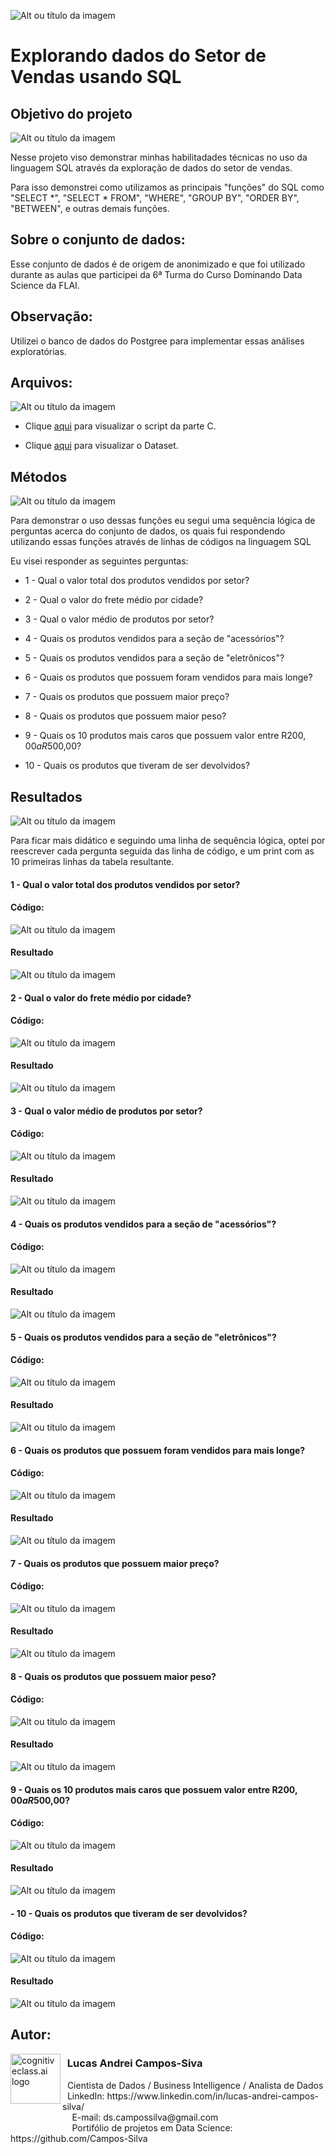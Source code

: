 ![Alt ou título da imagem](https://github.com/Campos-Silva/Projeto_01_Parte_C_Modelos_de_Machine_Learning_no_Python/blob/main/1_git_imagem.jpg)

# Explorando dados do Setor de Vendas usando SQL

## Objetivo do projeto

![Alt ou título da imagem](https://raw.githubusercontent.com/Campos-Silva/Projeto_1_Precificacao_de_Veiculos_Usados/main/alvo_b.png)

Nesse projeto viso demonstrar minhas habilitadades técnicas no uso da linguagem SQL através da exploração de dados do setor de vendas.

Para isso demonstrei como utilizamos as principais "funções" do SQL como "SELECT *", "SELECT * FROM", "WHERE", "GROUP BY", "ORDER BY",  "BETWEEN", e outras demais funções.

## Sobre o conjunto de dados:

Esse conjunto de dados é de origem de anonimizado e que foi utilizado durante as aulas que participei da 6ª Turma do Curso Dominando Data Science da FLAI.

## Observação:
Utilizei o banco de dados do Postgree para implementar essas análises exploratórias.

## Arquivos:

![Alt ou título da imagem](https://github.com/Campos-Silva/Projeto_01_Parte_A_Importacao-e-limpeza-de-dados-no-Python/blob/main/icones_v_1.png)

- Clique [aqui](https://github.com/Campos-Silva/Projeto_01_Parte_C_Modelos_de_Machine_Learning_no_Python/blob/main/Projeto_01_Parte_C.ipynb) para visualizar o script da parte C.

- Clique [aqui](https://github.com/Campos-Silva/Projeto_01_Parte_C_Modelos_de_Machine_Learning_no_Python/blob/main/carros_formatado_pos_analises_exploratorias.csv) para visualizar o Dataset.

## Métodos

![Alt ou título da imagem](https://raw.githubusercontent.com/Campos-Silva/Projeto_1_Precificacao_de_Veiculos_Usados/main/anotacao_b.png)

Para demonstrar o uso dessas funções eu segui uma sequência lógica de perguntas acerca do conjunto de dados, os quais fui respondendo utilizando essas funções através de linhas de códigos na linguagem SQL

Eu visei responder as seguintes perguntas:

- 1 - Qual o valor total dos produtos vendidos por setor?

- 2 - Qual o valor do frete médio por cidade?

- 3 - Qual o valor médio de produtos por setor?

- 4 - Quais os produtos vendidos para a seção de "acessórios"?

- 5 - Quais os produtos vendidos para a seção de "eletrônicos"?

- 6 - Quais os produtos que possuem foram vendidos para mais longe?

- 7 - Quais os produtos que possuem maior preço?

- 8 - Quais os produtos que possuem maior peso?

- 9 - Quais os 10 produtos mais caros que possuem valor entre R$200,00 a R$500,00?

- 10 - Quais os produtos que tiveram de ser devolvidos?

## Resultados

![Alt ou título da imagem](https://raw.githubusercontent.com/Campos-Silva/Projeto_1_Precificacao_de_Veiculos_Usados/main/resultados_b.jpg)

Para ficar mais didático e seguindo uma linha de sequência lógica, optei por reescrever cada pergunta seguida das linha de código, e um print com as 10 primeiras linhas da tabela resultante.

#### 1 - Qual o valor total dos produtos vendidos por setor?

#### Código: 
![Alt ou título da imagem](https://github.com/Campos-Silva/SQL_script_01_/blob/main/1_print_codigo.JPG)


#### Resultado
![Alt ou título da imagem](https://github.com/Campos-Silva/SQL_script_01_/blob/main/1_print_resultado.JPG)

#### 2 - Qual o valor do frete médio por cidade?

#### Código: 
![Alt ou título da imagem](https://github.com/Campos-Silva/SQL_script_01_/blob/main/2_print_codigo.JPG)


#### Resultado
![Alt ou título da imagem](https://github.com/Campos-Silva/SQL_script_01_/blob/main/2_print_resultado.JPG)

#### 3 - Qual o valor médio de produtos por setor?


#### Código: 
![Alt ou título da imagem](https://github.com/Campos-Silva/SQL_script_01_/blob/main/3_print_codigo.JPG)


#### Resultado
![Alt ou título da imagem](https://github.com/Campos-Silva/SQL_script_01_/blob/main/3_print_resultado.JPG)

#### 4 - Quais os produtos vendidos para a seção de "acessórios"?


#### Código: 
![Alt ou título da imagem](https://github.com/Campos-Silva/SQL_script_01_/blob/main/4_print_codigo.JPG)


#### Resultado
![Alt ou título da imagem](https://github.com/Campos-Silva/SQL_script_01_/blob/main/4_print_resultado.JPG)

#### 5 - Quais os produtos vendidos para a seção de "eletrônicos"?


#### Código: 
![Alt ou título da imagem](https://github.com/Campos-Silva/SQL_script_01_/blob/main/5_print_codigo.JPG)


#### Resultado
![Alt ou título da imagem](https://github.com/Campos-Silva/SQL_script_01_/blob/main/5_print_resultado.JPG)

#### 6 - Quais os produtos que possuem foram vendidos para mais longe?


#### Código: 
![Alt ou título da imagem](https://github.com/Campos-Silva/SQL_script_01_/blob/main/6_print_codigo.JPG)


#### Resultado
![Alt ou título da imagem](https://github.com/Campos-Silva/SQL_script_01_/blob/main/6_print_resultado.JPG)

#### 7 - Quais os produtos que possuem maior preço?


#### Código: 
![Alt ou título da imagem](https://github.com/Campos-Silva/SQL_script_01_/blob/main/7_print_codigo.JPG)


#### Resultado
![Alt ou título da imagem](https://github.com/Campos-Silva/SQL_script_01_/blob/main/7_print_resultado.JPG)


#### 8 - Quais os produtos que possuem maior peso?


#### Código: 
![Alt ou título da imagem](https://github.com/Campos-Silva/SQL_script_01_/blob/main/8_print_codigo.JPG)


#### Resultado
![Alt ou título da imagem](https://github.com/Campos-Silva/SQL_script_01_/blob/main/8_print_resultado.JPG)

#### 9 - Quais os 10 produtos mais caros que possuem valor entre R$200,00 a R$500,00?


#### Código: 
![Alt ou título da imagem](https://github.com/Campos-Silva/SQL_script_01_/blob/main/9_print_codigo.JPG)


#### Resultado
![Alt ou título da imagem](https://github.com/Campos-Silva/SQL_script_01_/blob/main/9_print_resultado.JPG)

#### - 10 - Quais os produtos que tiveram de ser devolvidos?


#### Código: 
![Alt ou título da imagem](https://github.com/Campos-Silva/SQL_script_01_/blob/main/10_print_codigo.JPG)


#### Resultado
![Alt ou título da imagem](https://github.com/Campos-Silva/SQL_script_01_/blob/main/10_print_resultado.JPG)

## Autor:

<img  src="https://raw.githubusercontent.com/Campos-Silva/Campos-Silva/main/perfil_lucas_andrei_campos_silva.png" width="80" alt="cognitiveclass.ai logo" align="left" /> 

### &nbsp;&nbsp;Lucas Andrei Campos-Siva

<p>
&nbsp;&nbsp;Cientista de Dados / Business Intelligence / Analista de Dados<br/>
&nbsp;&nbsp;LinkedIn: https://www.linkedin.com/in/lucas-andrei-campos-silva/<br/>
&nbsp;&nbsp;&nbsp;&nbsp;&nbsp;&nbsp;&nbsp;&nbsp;&nbsp;&nbsp;&nbsp;&nbsp;&nbsp;&nbsp;&nbsp;&nbsp;&nbsp;&nbsp;&nbsp;&nbsp;&nbsp;&nbsp;&nbsp;&nbsp;&nbsp;E-mail: ds.campossilva@gmail.com<br/>
&nbsp;&nbsp;&nbsp;&nbsp;&nbsp;&nbsp;&nbsp;&nbsp;&nbsp;&nbsp;&nbsp;&nbsp;&nbsp;&nbsp;&nbsp;&nbsp;&nbsp;&nbsp;&nbsp;&nbsp;&nbsp;&nbsp;&nbsp;&nbsp;&nbsp;Portifólio de projetos em Data Science: https://github.com/Campos-Silva
</p>








